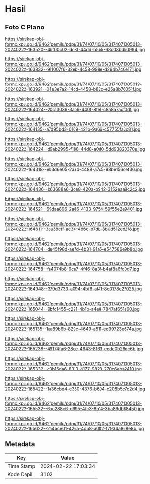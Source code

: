 # Hasil

## Foto C Plano

https://sirekap-obj-formc.kpu.go.id/9462/pemilu/pdpr/31/74/07/10/05/3174071005013-20240222-163520--4bf00c02-dc8f-44dd-b5b5-68c08bdb0994.jpg

https://sirekap-obj-formc.kpu.go.id/9462/pemilu/pdpr/31/74/07/10/05/3174071005013-20240222-163832--911007f6-32eb-4c58-998e-d294b740e171.jpg

https://sirekap-obj-formc.kpu.go.id/9462/pemilu/pdpr/31/74/07/10/05/3174071005013-20240222-163921--04e3e7a2-14cd-4458-b82c-e25a8b76051f.jpg

https://sirekap-obj-formc.kpu.go.id/9462/pemilu/pdpr/31/74/07/10/05/3174071005013-20240222-164024--20c13036-3ab9-440f-8fe1-c8a8a7acf0df.jpg

https://sirekap-obj-formc.kpu.go.id/9462/pemilu/pdpr/31/74/07/10/05/3174071005013-20240222-164135--a7d95bd3-0169-421b-9a66-c57755fa3c81.jpg

https://sirekap-obj-formc.kpu.go.id/9462/pemilu/pdpr/31/74/07/10/05/3174071005013-20240222-164224--d9ab2995-f188-44d8-a0d0-5dd93820370e.jpg

https://sirekap-obj-formc.kpu.go.id/9462/pemilu/pdpr/31/74/07/10/05/3174071005013-20240222-164318--eb3d6e05-2aa4-4488-a7c5-98be156def36.jpg

https://sirekap-obj-formc.kpu.go.id/9462/pemilu/pdpr/31/74/07/10/05/3174071005013-20240222-164436--b63688a6-3de8-420a-b942-3152eaa8c2c2.jpg

https://sirekap-obj-formc.kpu.go.id/9462/pemilu/pdpr/31/74/07/10/05/3174071005013-20240222-164521--69daa896-2a86-4133-9754-59f55e2e9401.jpg

https://sirekap-obj-formc.kpu.go.id/9462/pemilu/pdpr/31/74/07/10/05/3174071005013-20240222-164611--3ca38cff-ac34-466c-b7db-3b0d512ed2f8.jpg

https://sirekap-obj-formc.kpu.go.id/9462/pemilu/pdpr/31/74/07/10/05/3174071005013-20240222-164704--de45f98d-ae7d-4b31-91a5-e547586e9b8b.jpg

https://sirekap-obj-formc.kpu.go.id/9462/pemilu/pdpr/31/74/07/10/05/3174071005013-20240222-164758--fa4074b8-9ca7-4f46-8a3f-b4af8a6fd0d7.jpg

https://sirekap-obj-formc.kpu.go.id/9462/pemilu/pdpr/31/74/07/10/05/3174071005013-20240222-164948--379d3733-a094-4bf6-af41-8c0178e27025.jpg

https://sirekap-obj-formc.kpu.go.id/9462/pemilu/pdpr/31/74/07/10/05/3174071005013-20240222-165044--9bfc1455-c221-4b1b-a4e8-7847af651e60.jpg

https://sirekap-obj-formc.kpu.go.id/9462/pemilu/pdpr/31/74/07/10/05/3174071005013-20240222-165135--1aa89b6b-829c-4649-a511-ed99723e674a.jpg

https://sirekap-obj-formc.kpu.go.id/9462/pemilu/pdpr/31/74/07/10/05/3174071005013-20240222-165238--49174fa6-28ee-4643-8163-eedc0b26dc6b.jpg

https://sirekap-obj-formc.kpu.go.id/9462/pemilu/pdpr/31/74/07/10/05/3174071005013-20240222-165332--c3b15da6-8313-4177-9828-270c6eba2410.jpg

https://sirekap-obj-formc.kpu.go.id/9462/pemilu/pdpr/31/74/07/10/05/3174071005013-20240222-165422--1a36cbd4-e330-4376-b604-c208b5c7c2d4.jpg

https://sirekap-obj-formc.kpu.go.id/9462/pemilu/pdpr/31/74/07/10/05/3174071005013-20240222-165532--6bc288c6-d995-4fc3-8b14-3ba89db68450.jpg

https://sirekap-obj-formc.kpu.go.id/9462/pemilu/pdpr/31/74/07/10/05/3174071005013-20240222-165622--2a45ce01-426a-4d58-a002-f7934a868e8b.jpg


## Metadata

| Key        | Value               |
| ---------- | ------------------- |
| Time Stamp | 2024-02-22 17:03:34 |
| Kode Dapil | 3102                |



